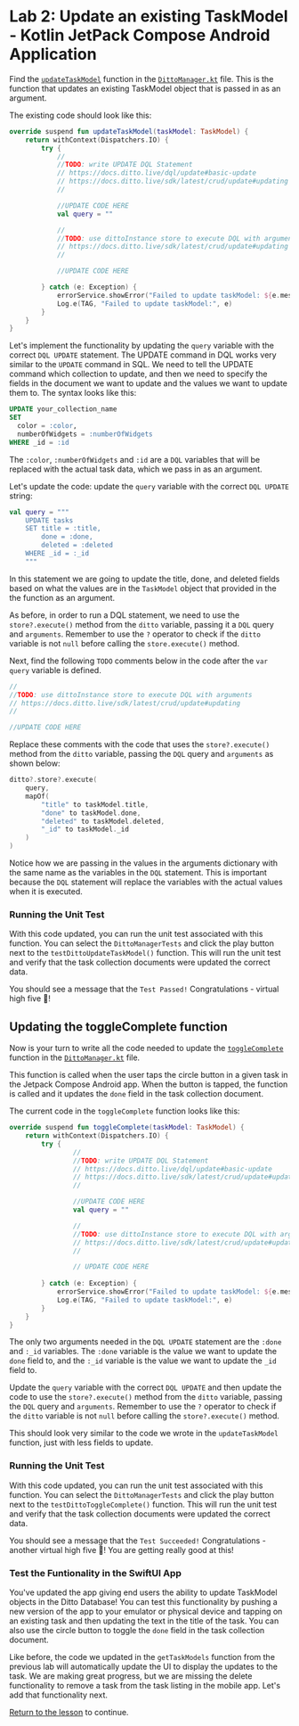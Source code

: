 # Lab 2: Update an existing TaskModel - Kotlin JetPack Compose Android Application 

Find the [`updateTaskModel`](../../android/app/src/main/java/live/ditto/quickstart/tasks/data/DittoManager.kt#L299) function in the [`DittoManager.kt`](https://github.com/ditto-examples/ditto-university/blob/main/course-101/android/app/src/main/java/live/ditto/quickstart/tasks/data/DittoManager.kt) file.  This is the function that updates an existing TaskModel object that is passed in as an argument. 

The existing code should look like this:

```kotlin
override suspend fun updateTaskModel(taskModel: TaskModel) {
	return withContext(Dispatchers.IO) {
		try {
			//
			//TODO: write UPDATE DQL Statement
			// https://docs.ditto.live/dql/update#basic-update
			// https://docs.ditto.live/sdk/latest/crud/update#updating
			//

			//UPDATE CODE HERE
			val query = ""

			//
			//TODO: use dittoInstance store to execute DQL with arguments
			// https://docs.ditto.live/sdk/latest/crud/update#updating
			//

			//UPDATE CODE HERE

		} catch (e: Exception) {
			errorService.showError("Failed to update taskModel: ${e.message}")
			Log.e(TAG, "Failed to update taskModel:", e)
		}
	}
}
```
Let's implement the functionality by updating the `query` variable with the correct `DQL UPDATE` statement.  The UPDATE command in DQL works very similar to the `UPDATE` command in SQL.  We need to tell the UPDATE command which collection to update, and then we need to specify the fields in the document we want to update and the values we want to update them to.  The syntax looks like this:

```sql
UPDATE your_collection_name
SET
  color = :color,
  numberOfWidgets = :numberOfWidgets 
WHERE _id = :id
```

The `:color`, `:numberOfWidgets` and `:id` are a `DQL` variables that will be replaced with the actual task data, which we pass in as an argument.  

Let's update the code:  update the `query` variable with the correct `DQL UPDATE` string:

```kotlin
val query = """
	UPDATE tasks
	SET title = :title,
		done = :done,
		deleted = :deleted
	WHERE _id = :_id 
	"""
```
In this statement we are going to update the title, done, and deleted fields based on what the values are in the `TaskModel` object that provided in the the function as an argument. 

As before, in order to run a DQL statement, we need to use the `store?.execute()` method from the `ditto` variable, passing it a `DQL` query and `arguments`. Remember to use the `?` operator to check if the `ditto` variable is not `null` before calling the `store.execute()` method.

Next, find the following `TODO` comments below in the code after the `var query` variable is defined.  

```kotlin
//
//TODO: use dittoInstance store to execute DQL with arguments
// https://docs.ditto.live/sdk/latest/crud/update#updating
//

//UPDATE CODE HERE
```

Replace these comments with the code that uses the `store?.execute()` method from the `ditto` variable, passing the `DQL` query and `arguments` as shown below:

```kotlin
ditto?.store?.execute(
	query,
	mapOf(
		"title" to taskModel.title,
		"done" to taskModel.done,
		"deleted" to taskModel.deleted,
		"_id" to taskModel._id
	)
)
```

Notice how we are passing in the values in the arguments dictionary with the same name as the variables in the `DQL` statement.  This is important because the `DQL` statement will replace the variables with the actual values when it is executed. 

### Running the Unit Test

With this code updated, you can run the unit test associated with this function.  You can select the `DittoManagerTests` and click the play button next to the `testDittoUpdateTaskModel()` function.  This will run the unit test and verify that the task collection documents were updated the correct data.

You should see a message that the `Test Passed!`   Congratulations - virtual high five 🙏!

## Updating the toggleComplete function

Now is your turn to write all the code needed to update the [`toggleComplete`](../../android/app/src/main/java/live/ditto/quickstart/tasks/data/DittoManager.kt#L341) function in the [`DittoManager.kt`](https://github.com/ditto-examples/ditto-university/blob/main/course-101/android/app/src/main/java/live/ditto/quickstart/tasks/data/DittoManager.kt) file.  

This function is called when the user taps the circle button in a given task in the Jetpack Compose Android app.  When the button is tapped, the function is called and it updates the `done` field in the task collection document. 

The current code in the `toggleComplete` function looks like this:

```kotlin
override suspend fun toggleComplete(taskModel: TaskModel) {
	return withContext(Dispatchers.IO) {
		try {
				//
				//TODO: write UPDATE DQL Statement
				// https://docs.ditto.live/dql/update#basic-update
				// https://docs.ditto.live/sdk/latest/crud/update#updating
				//

				//UPDATE CODE HERE
				val query = ""

				//
				//TODO: use dittoInstance store to execute DQL with arguments
				// https://docs.ditto.live/sdk/latest/crud/update#updating
				//

				// UPDATE CODE HERE
			
		} catch (e: Exception) {
			errorService.showError("Failed to update taskModel: ${e.message}")
			Log.e(TAG, "Failed to update taskModel:", e)
		}
	}
}
```

The only two arguments needed in the `DQL UPDATE` statement are the `:done` and `:_id` variables.  The `:done` variable is the value we want to update the `done` field to, and the `:_id` variable is the value we want to update the `_id` field to. 

Update the `query` variable with the correct `DQL UPDATE` and then update the code to use the `store?.execute()` method from the `ditto` variable, passing the `DQL` query and `arguments`.  Remember to use the `?` operator to check if the `ditto` variable is not `null` before calling the `store?.execute()` method.

This should look very similar to the code we wrote in the `updateTaskModel` function, just with less fields to update.

### Running the Unit Test

With this code updated, you can run the unit test associated with this function.  You can select the `DittoManagerTests` and click the play button next to the `testDittoToggleComplete()` function.  This will run the unit test and verify that the task collection documents were updated the correct data.

You should see a message that the `Test Succeeded!`   Congratulations - another virtual high five 🙏!  You are getting really good at this!

### Test the Funtionality in the SwiftUI App 

 You've updated the app giving end users the ability to update TaskModel objects in the Ditto Database!   You can test this functionality by pushing a new version of the app to your emulator or physical device and tapping on an existing task and then updating the text in the title of the task.  You can also use the circle button to toggle the `done` field in the task collection document.  
 
 Like before, the code we updated in the `getTaskModels` function from the previous lab will automatically update the UI to display the updates to the task.  We are making great progress, but we are missing the delete functionality to remove a task from the task listing in the mobile app.  Let's add that functionality next.


[Return to the lesson](../README.md) to continue.